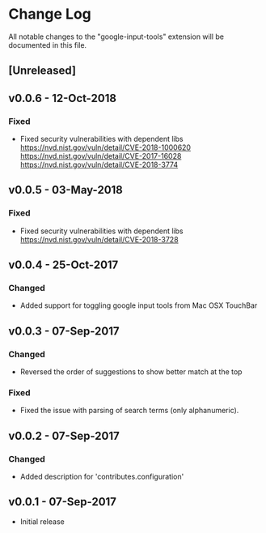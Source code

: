 # Change Log

All notable changes to the "google-input-tools" extension will be documented in this file.

## [Unreleased]

## v0.0.6 - 12-Oct-2018

### Fixed

- Fixed security vulnerabilities with dependent libs https://nvd.nist.gov/vuln/detail/CVE-2018-1000620 https://nvd.nist.gov/vuln/detail/CVE-2017-16028 https://nvd.nist.gov/vuln/detail/CVE-2018-3774

## v0.0.5 - 03-May-2018

### Fixed

- Fixed security vulnerabilities with dependent libs https://nvd.nist.gov/vuln/detail/CVE-2018-3728

## v0.0.4 - 25-Oct-2017

### Changed

- Added support for toggling google input tools from Mac OSX TouchBar

## v0.0.3 - 07-Sep-2017

### Changed

- Reversed the order of suggestions to show better match at the top

### Fixed

- Fixed the issue with parsing of search terms (only alphanumeric).

## v0.0.2 - 07-Sep-2017

### Changed

- Added description for 'contributes.configuration'

## v0.0.1 - 07-Sep-2017

- Initial release
